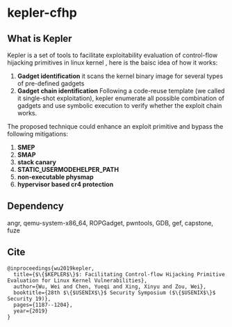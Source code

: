 # kepler-cfhp
## What is Kepler
Kepler is a set of tools to facilitate exploitability evaluation of control-flow hijacking primitives in linux kernel , here is the baisc idea of how it works:

1. **Gadget identification** it scans the kernel binary image for several types of pre-defined gadgets
2. **Gadget chain identification** Following a code-reuse template (we called it single-shot exploitation), kepler enumerate all possible combination of gadgets and use symbolic execution to verify whether the exploit chain works.

The proposed technique could enhance an exploit primitive and bypass the following mitigations:
1. **SMEP**
2. **SMAP**
3. **stack canary**
4. **STATIC_USERMODEHELPER_PATH**
5. **non-executable physmap**
6. **hypervisor based cr4 protection**

## Dependency
angr, qemu-system-x86_64, ROPGadget, pwntools, GDB, gef, capstone, fuze

## Cite
```
@inproceedings{wu2019kepler,
  title={$\{$KEPLER$\}$: Facilitating Control-flow Hijacking Primitive Evaluation for Linux Kernel Vulnerabilities},
  author={Wu, Wei and Chen, Yueqi and Xing, Xinyu and Zou, Wei},
  booktitle={28th $\{$USENIX$\}$ Security Symposium ($\{$USENIX$\}$ Security 19)},
  pages={1187--1204},
  year={2019}
}
```
